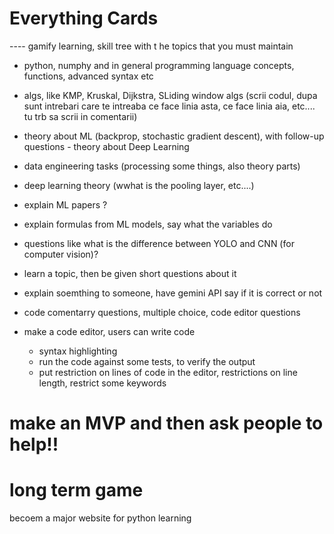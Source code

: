 # Everything Cards
---- gamify learning, skill tree with t he topics that you must maintain
  - python, numphy and in general programming language concepts, functions, advanced syntax etc
  - algs, like KMP, Kruskal, Dijkstra, SLiding window algs (scrii codul, dupa sunt intrebari care te intreaba ce face linia asta, ce face linia aia, etc.... tu trb sa scrii in comentarii)
  - theory about ML (backprop, stochastic gradient descent), with follow-up questions  - theory about Deep Learning 
  - data engineering tasks (processing some things, also theory parts)
  - deep learning theory (wwhat is the pooling layer, etc....)
  - explain ML papers ?
  - explain formulas from ML models, say what the variables do
  - questions like what is the difference between YOLO and CNN (for computer vision)?
  - learn a topic, then be given short questions about it
  - explain soemthing to someone, have gemini API say if it is correct or not 

- code comentarry questions, multiple choice, code editor questions
- make a code editor, users can write code
  - syntax highlighting
  - run the code against some tests, to verify the output
  - put restriction on lines of code in the editor, restrictions on line length, restrict some keywords
 
# make an MVP and then ask people to help!!
# long term game 
becoem a major website for python learning 
